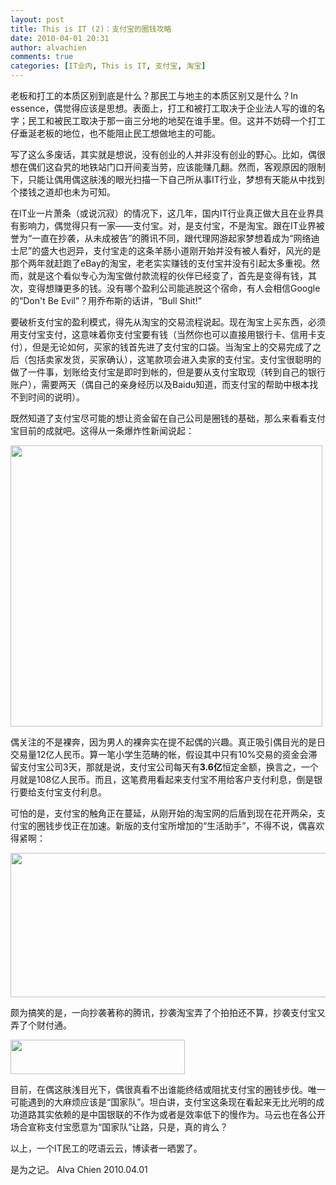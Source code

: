 ```yaml
---
layout: post
title: This is IT (2)：支付宝的圈钱攻略
date: 2010-04-01 20:31
author: alvachien
comments: true
categories: [IT业内, This is IT, 支付宝, 淘宝]
---
```

老板和打工的本质区别到底是什么？那民工与地主的本质区别又是什么？In essence，偶觉得应该是思想。表面上，打工和被打工取决于企业法人写的谁的名字；民工和被民工取决于那一亩三分地的地契在谁手里。但。这并不妨碍一个打工仔垂涎老板的地位，也不能阻止民工想做地主的可能。

写了这么多废话，其实就是想说，没有创业的人并非没有创业的野心。比如，偶很想在偶们这旮旯的地铁站门口开间麦当劳，应该能赚几翻。然而，客观原因的限制下，只能让偶用偶这肤浅的眼光扫描一下自己所从事IT行业，梦想有天能从中找到个搂钱之道却也未为可知。

在IT业一片萧条（或说沉寂）的情况下，这几年，国内IT行业真正做大且在业界具有影响力，偶觉得只有一家——支付宝。对，是支付宝，不是淘宝。跟在IT业界被誉为“一直在抄袭，从未成被告”的腾讯不同，跟代理网游起家梦想着成为“网络迪士尼”的盛大也迥异，支付宝走的这条羊肠小道刚开始并没有被人看好，风光的是那个两年就赶跑了eBay的淘宝，老老实实赚钱的支付宝并没有引起太多重视。然而，就是这个看似专心为淘宝做付款流程的伙伴已经变了，首先是变得有钱，其次，变得想赚更多的钱。没有哪个盈利公司能逃脱这个宿命，有人会相信Google的“Don't Be Evil”？用乔布斯的话讲，“Bull Shit!”

要破析支付宝的盈利模式，得先从淘宝的交易流程说起。现在淘宝上买东西，必须用支付宝支付，这意味着你支付宝要有钱（当然你也可以直接用银行卡、信用卡支付），但是无论如何，买家的钱首先进了支付宝的口袋。当淘宝上的交易完成了之后（包括卖家发货，买家确认），这笔款项会进入卖家的支付宝。支付宝很聪明的做了一件事，划账给支付宝是即时到帐的，但是要从支付宝取现（转到自己的银行账户），需要两天（偶自己的亲身经历以及Baidu知道，而支付宝的帮助中根本找不到时间的说明）。

既然知道了支付宝尽可能的想让资金留在自己公司是圈钱的基础，那么来看看支付宝目前的成就吧。这得从一条爆炸性新闻说起：

<a href="http://www.alvachien.com/alvablog/wp-content/uploads/2010/10/008.jpg"><img class="alignnone size-full wp-image-749" title="008" src="http://www.alvachien.com/alvablog/wp-content/uploads/2010/10/008.jpg" alt="" width="499" height="450" /></a>

偶关注的不是裸奔，因为男人的裸奔实在提不起偶的兴趣。真正吸引偶目光的是日交易量12亿人民币。算一笔小学生范畴的帐，假设其中只有10%交易的资金会滞留支付宝公司3天，那就是说，支付宝公司每天有<strong>3.6亿</strong>恒定金额，换言之，一个月就是108亿人民币。而且，这笔费用看起来支付宝不用给客户支付利息，倒是银行要给支付宝支付利息。

可怕的是，支付宝的触角正在蔓延，从刚开始的淘宝网的后盾到现在花开两朵，支付宝的圈钱步伐正在加速。新版的支付宝所增加的“生活助手”，不得不说，偶喜欢得紧啊：

<a href="http://www.alvachien.com/alvablog/wp-content/uploads/2010/10/009.jpg"><img class="alignnone size-full wp-image-750" title="009" src="http://www.alvachien.com/alvablog/wp-content/uploads/2010/10/009.jpg" alt="" width="600" height="231" /></a>

颇为搞笑的是，一向抄袭著称的腾讯，抄袭淘宝弄了个拍拍还不算，抄袭支付宝又弄了个财付通。

<a href="http://www.alvachien.com/alvablog/wp-content/uploads/2010/10/010.jpg"><img class="alignnone size-full wp-image-751" title="010" src="http://www.alvachien.com/alvablog/wp-content/uploads/2010/10/010.jpg" alt="" width="279" height="55" /></a>

目前，在偶这肤浅目光下，偶很真看不出谁能终结或阻扰支付宝的圈钱步伐。唯一可能遇到的大麻烦应该是“国家队”。坦白讲，支付宝这条现在看起来无比光明的成功道路其实依赖的是中国银联的不作为或者是效率低下的慢作为。马云也在各公开场合宣称支付宝愿意为“国家队”让路，只是，真的肯么？

以上，一个IT民工的呓语云云，博读者一晒罢了。

是为之记。
Alva Chien
2010.04.01
